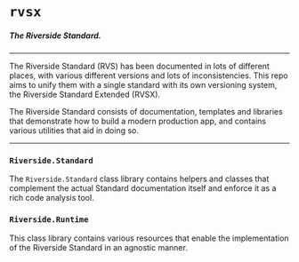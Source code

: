 # `rvsx`

##### The Riverside Standard.

---

The Riverside Standard (RVS) has been documented in lots of different places, with various different versions and lots of inconsistencies.
This repo aims to unify them with a single standard with its own versioning system, the Riverside Standard Extended (RVSX).

The Riverside Standard consists of documentation, templates and libraries that demonstrate how to build a modern production app, and contains various utilities that aid in doing so.

---

### `Riverside.Standard`

The `Riverside.Standard` class library contains helpers and classes that complement the actual Standard documentation itself and enforce it as a rich code analysis tool.

### `Riverside.Runtime`

This class library contains various resources that enable the implementation of the Riverside Standard in an agnostic manner.

